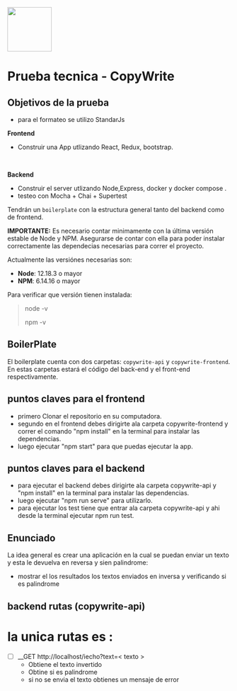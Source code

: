 
<p align='left'>
    <img src="https://www.copywritecol.com/icon.png" width="100px"/>
</p>

# Prueba tecnica - CopyWrite


## Objetivos de la prueba

- para el formateo se utilizo  StandarJs

<strong>Frontend</strong>
- Construir una App utlizando React, Redux, bootstrap.
</br>

<strong>Backend</strong>

- Construir el server utlizando Node,Express, docker y docker compose .
- testeo con Mocha + Chai + Supertest



Tendrán un `boilerplate` con la estructura general tanto del backend como de frontend.

__IMPORTANTE:__ Es necesario contar minimamente con la última versión estable de Node y NPM. Asegurarse de contar con ella para poder instalar correctamente las dependecias necesarias para correr el proyecto.

Actualmente las versiónes necesarias son:

 * __Node__: 12.18.3 o mayor
 * __NPM__: 6.14.16 o mayor

Para verificar que versión tienen instalada:

> node -v
>
> npm -v
## BoilerPlate

El boilerplate cuenta con dos carpetas: `copywrite-api` y `copywrite-frontend`. En estas carpetas estará el código del back-end y el front-end respectivamente.

## puntos claves para el frontend
- primero Clonar el repositorio en su computadora.
- segundo en el frontend debes dirigirte ala carpeta copywrite-frontend y correr el comando "npm install" en la terminal para
instalar las dependencias.
- luego ejecutar "npm start" para que puedas ejecutar la app.

## puntos claves para el backend
- para ejecutar el backend debes dirigirte ala carpeta copywrite-api y "npm install" en la terminal para
instalar las dependencias.
- luego ejecutar "npm run serve" para utilizarlo.
- para ejecutar los test tiene que entrar ala carpeta copywrite-api y ahi desde la terminal
ejecutar npm run test.




## Enunciado

La idea general es crear una aplicación en la cual se puedan enviar un texto y esta le devuelva en reversa y sien palindrome:

  - mostrar el los resultados los textos enviados en inversa y verificando si es palindrome


## backend rutas (copywrite-api)

# la unica rutas es : ##
- [ ] __GET http://localhost/iecho?text=< texto >
  - Obtiene el texto invertido 
  - Obtine si es palindrome
  - si no se envia el texto obtienes un mensaje de error



